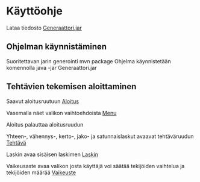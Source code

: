 # Käyttöohje

Lataa tiedosto [Generaattori.jar](https://github.com/mcpetri/ot-harjoitustyo/releases/tag/viikko5)

## Ohjelman käynnistäminen

Suoritettavan jarin generointi mvn package
Ohjelma käynnistetään komennolla java -jar Generaattori.jar

## Tehtävien tekemisen aloittaminen

Saavut aloitusruutuun
[Aloitus](https://imgur.com/OL5xtYL)

Vasemalla näet valikon vaihtoehdoista
[Menu](https://imgur.com/wFqu9Nz)

Aloitus palauttaa aloitusruudun

Yhteen-, vähennys-, kerto-, jako- ja satunnaislaskut avaavat tehtäväruudun
[Tehtävä](https://imgur.com/JrPshdA)

Laskin avaa sisäisen laskimen
[Laskin](https://imgur.com/ZfwgCgM)

Vaikeusaste avaa valikon josta käyttäjä voi säätää tekijöiden vaihtelua ja tekijöiden määrää
[Vaikeuste](https://imgur.com/cy8kXxf)
